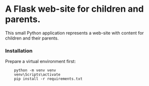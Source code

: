 # A Flask web-site for children and parents.

This small Python application represents a web-site with content for children and their parents.

### Installation
Prepare a virtual environment first:

```
    python -m venv venv
    venv\Scripts\activate
    pip install -r requirements.txt
```
